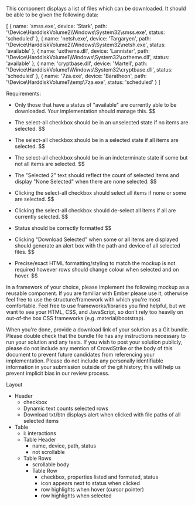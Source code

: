 This component displays a list of files which can be downloaded. It should be able to be given the following data:
 
[
  { name: 'smss.exe', device: 'Stark', path: '\\Device\\HarddiskVolume2\\Windows\\System32\\smss.exe', status: 'scheduled' },
  { name: 'netsh.exe', device: 'Targaryen', path: '\\Device\\HarddiskVolume2\\Windows\\System32\\netsh.exe', status: 'available' },
  { name: 'uxtheme.dll', device: 'Lannister', path: '\\Device\\HarddiskVolume1\\Windows\\System32\\uxtheme.dll', status: 'available' },
  { name: 'cryptbase.dll', device: 'Martell', path: '\\Device\\HarddiskVolume1\\Windows\\System32\\cryptbase.dll', status: 'scheduled' },
  { name: '7za.exe', device: 'Baratheon', path: '\\Device\\HarddiskVolume1\\temp\\7za.exe', status: 'scheduled' }
]

Requirements:
* Only those that have a status of "available" are currently able to be downloaded. Your implementation should manage this. $$

* The select-all checkbox should be in an unselected state if no items are selected. $$

* The select-all checkbox should be in a selected state if all items are selected. $$

* The select-all checkbox should be in an indeterminate state if some but not all items are selected. $$

* The "Selected 2" text should reflect the count of selected items and display "None Selected" when there are none selected. $$

* Clicking the select-all checkbox should select all items if none or some are selected. $$

* Clicking the select-all checkbox should de-select all items if all are currently selected. $$

* Status should be correctly formatted $$

* Clicking "Download Selected" when some or all items are displayed should generate an alert box with the path and device of all selected files. $$

* Precise/exact HTML formatting/styling to match the mockup is not required however rows should change colour when selected and on hover. $$


In a framework of your choice, please implement the following mockup as a reusable component. If you are familiar with Ember please use it, otherwise feel free to use the structure/framework with which you're most comfortable. Feel free to use frameworks/libraries you find helpful, but we want to see your HTML, CSS, and JavaScript, so don't rely too heavily on out-of-the box CSS frameworks (e.g. material/bootstrap).
 
When you're done, provide a download link of your solution as a Git bundle. Please double check that the bundle file has any instructions necessary to run your solution and any tests. If you wish to post your solution publicly, please do not include any mention of CrowdStrike or the body of this document to prevent future candidates from referencing your implementation. Please do not include any personally identifiable information in your submission outside of the git history; this will help us prevent implicit bias in our review process.
 

Layout

- Header
    - checkbox
    - Dynamic text counts selected rows
    - Download txt/btn displays alert when clicked with file paths of all selected items
- Table
    - i: interactions
    - Table Header
        - name, device, path, status
        - not scrollable
    - Table Rows
        - scrollable body
        - Table Row
            - checkbox, properties listed and formated, status 
            - icon appears next to status when clicked
            - row highlights when hover (cursor pointer)
            - row highlights when selected 


